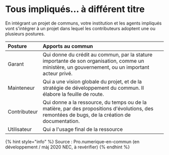 # Tous impliqués... à différent titre

En intégrant un projet de communs, votre institution et les agents impliqués vont s'intégrer à un projet dans lequel les contributeurs adoptent une ou plusieurs postures.

| **Posture** | **Apports au commun** |
| :--- | :--- |
| Garant | Qui donne du crédit au commun, par la stature importante de son organisation, comme un ministère, un gouvernement, ou un important acteur privé. |
| Mainteneur | Qui a une vision globale du projet, et de la stratégie de développement du commun. Il élabore la feuille de route. |
| Contributeur | Qui donne a la ressource, du temps ou de la matière, par des propositions d'évolutions, des remontées de bugs, de la création de documentation. |
| Utilisateur | Qui a l'usage final de la ressource |



{% hint style="info" %}
Source : Pro.numerique-en-commun \(en développement / màj 2020 NEC, à revérifier\)
{% endhint %}

